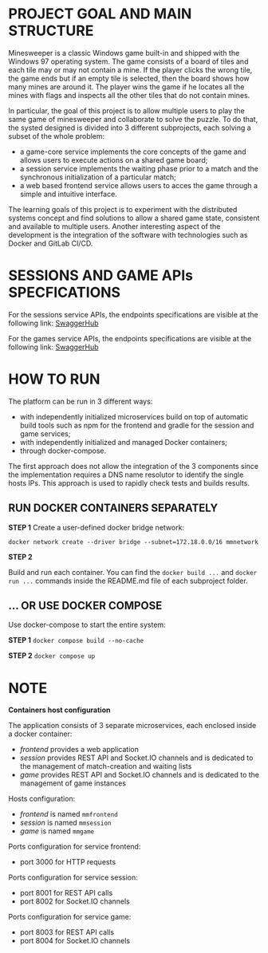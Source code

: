 # PROJECT GOAL AND MAIN STRUCTURE

Minesweeper is a classic Windows game built-in and shipped with the Windows 97 operating system. The game consists of a board of tiles and each tile may or may not contain a mine. If the player clicks the wrong tile, the game ends but if an empty tile is selected, then the board shows how many mines are around it. The player wins the game if he locates all the mines with flags and inspects all the other tiles that do not contain mines.

In particular, the goal of this project is to allow multiple users to play the same game of minesweeper and collaborate to solve the puzzle. To do that, the systed designed is divided into 3 different subprojects, each solving a subset of the whole problem:
- a game-core service implements the core concepts of the game and allows users to execute actions on a shared game board;
- a session service implements the waiting phase prior to a match and the synchronous initialization of a particular match;
- a web based frontend service allows users to acces the game through a simple and intuitive interface.

The learning goals of this project is to experiment with the distributed systems concept and find solutions to allow a shared game state, consistent and available to multiple users. Another interesting aspect of the development is the integration of the software with technologies such as Docker and GitLab CI/CD.

# SESSIONS AND GAME APIs SPECFICATIONS
For the sessions service APIs, the endpoints specifications are visible at the following link:
[SwaggerHub](https://app.swaggerhub.com/apis-docs/fmuratori/multiplayer-minesweeper-session-service/1.0.0)

For the games service APIs, the endpoints specifications are visible at the following link:
[SwaggerHub](https://app.swaggerhub.com/apis-docs/fmuratori/multiplayer-minesweeper-game-service/1.0.0)
# HOW TO RUN

The platform can be run in 3 different ways:
- with independently initialized microservices build on top of automatic build tools such as npm for the frontend and gradle for the session and game services;
- with independently initialized and managed Docker containers;
- through docker-compose.

The first approach does not allow the integration of the 3 components since the implementation requires a DNS name resolutor to identify the single hosts IPs. This approach is used to rapidly check tests and builds results.    

## RUN DOCKER CONTAINERS SEPARATELY

**STEP 1**
Create a user-defined docker bridge network:

`
docker network create --driver bridge --subnet=172.18.0.0/16 mmnetwork
`

**STEP 2**

Build and run each container. You can find the `docker build ...` and `docker run ...` commands inside the README.md file of each subproject folder.  


## ... OR USE DOCKER COMPOSE

Use docker-compose to start the entire system:

**STEP 1**
`
docker compose build --no-cache
`

**STEP 2**
`
docker compose up
`

# NOTE

**Containers host configuration**

The application consists of 3 separate microservices, each enclosed inside a docker container:
- *frontend* provides a web application
- *session* provides REST API and Socket.IO channels and is dedicated to the management of match-creation and waiting lists
- *game* provides REST API and Socket.IO channels and is dedicated to the management of game instances

Hosts configuration:
- *frontend* is named `mmfrontend`
- *session* is named `mmsession`
- *game* is named `mmgame`

Ports configuration for service frontend:
- port 3000 for HTTP requests

Ports configuration for service session:
- port 8001 for REST API calls
- port 8002 for Socket.IO channels

Ports configuration for service game:
- port 8003 for REST API calls
- port 8004 for Socket.IO channels


